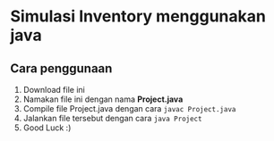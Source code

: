 # Simulasi Inventory menggunakan java

## Cara penggunaan
1. Download file ini
2. Namakan file ini dengan nama **Project.java**
3. Compile file Project.java dengan cara ``javac Project.java``
4. Jalankan file tersebut dengan cara ``java Project``
5. Good Luck :)